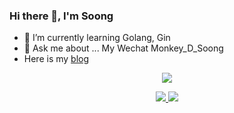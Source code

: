 ### Hi there 👋, I'm Soong

- 🌱 I’m currently learning Golang, Gin
- 💬 Ask me about ... My Wechat Monkey_D_Soong
- Here is my [blog](https://juejin.cn/user/941657810802839)
<!--
**yafeng-Soong/yafeng-Soong** is a ✨ _special_ ✨ repository because its `README.md` (this file) appears on your GitHub profile.

Here are some ideas to get you started:

- 🔭 I’m currently working on ...
- 🌱 I’m currently learning ...
- 👯 I’m looking to collaborate on ...
- 🤔 I’m looking for help with ...
- 💬 Ask me about ...
- 📫 How to reach me: ...
- 😄 Pronouns: ...
- ⚡ Fun fact: ...
-->
<p align="center">
  <a href="https://github.com/coderxm">  <!--statics主页地址，可修改-->
    <img src="https://github-readme-stats-eight-theta.vercel.app/api?username=yafeng-Soong&show_icons=true&theme=algolia&include_all_commits=true&count_private=true&hide=issues"/>   <!--可修改-->
  </a>
</p>
<p align="center">
  <a href="https://github.com/coderxm">  <!--热门语言，可修改-->
    <img src="https://github-readme-stats-eight-theta.vercel.app/api/top-langs/?username=yafeng-Soong&layout=compact&langs_count=5&theme=algolia"/>  <!--可修改-->
  </a>
   <a href="https://https://github.com/coderxm/CNblogs-Theme-NewSakura">  <!--pinned推荐项目,可修改-->
    <img src="https://github-readme-stats.anuraghazra1.vercel.app/api/pin/?username=yafeng-Soong&repo=blog-example&theme=algolia"/>
  </a>   <!--可修改-->
</p>

